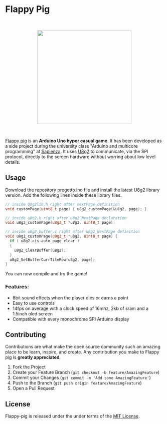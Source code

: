 Flappy Pig
====================
<br/>
<p align="center">
  <img width="300" src="https://github.com/gianmarcopicarella/flappy-pig/blob/master/flappy_pig.gif?raw=true">
</p>
<br/>

[Flappy pig](https://github.com/gianmarcopicarella/flappy-pig) is an **Arduino Uno hyper casual game**. It has been developed as a side project during the university class "Arduino and multicore programming" at [Sapienza](https://www.uniroma1.it/en/pagina-strutturale/home). It uses [U8g2](https://github.com/olikraus/u8g2) to communicate, via the SPI protocol, directly to the screen hardware without worring about low level details.

## Usage
Download the repository progetto.ino file and install the latest U8g2 library version. Add the following lines inside these library files.
```c++
// inside U8g2lib.h right after nextPage definition
void customPage(uint8_t page) { u8g2_customPage(&u8g2, page); }

// inside u8g2.h right after u8g2_NextPage declaration
void u8g2_customPage(u8g2_t *u8g2, uint8_t page);

// inside u8g2_buffer.c right after u8g2_NextPage definition
void u8g2_customPage(u8g2_t *u8g2, uint8_t page) {
  if ( u8g2->is_auto_page_clear )
  {
    u8g2_ClearBuffer(u8g2);
  }
  u8g2_SetBufferCurrTileRow(u8g2, page);
}
```
You can now compile and try the game!

### Features:
* 8bit sound effects when the player dies or earns a point
* Easy to use controls
* 14fps on average with a clock speed of 16mhz, 2kb of sram and a 1.5inch oled screen
* Compatible with every monochrome SPI Arduino display

## Contributing
Contributions are what make the open source community such an amazing place to be learn, inspire, and create. Any contribution you make to Flappy pig is **greatly appreciated**.

1. Fork the Project
2. Create your Feature Branch (`git checkout -b feature/AmazingFeature`)
3. Commit your Changes (`git commit -m 'Add some AmazingFeature'`)
4. Push to the Branch (`git push origin feature/AmazingFeature`)
5. Open a Pull Request

## License
Flappy-pig is released under the under terms of the [MIT License](LICENSE).
